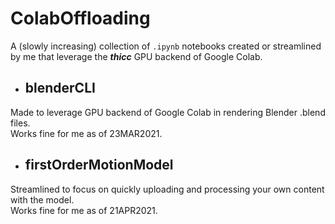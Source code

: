 # ColabOffloading

A (slowly increasing) collection of `.ipynb` notebooks created or streamlined by me that leverage the **_thicc_** GPU backend of Google Colab.

  * ## blenderCLI
  Made to leverage GPU backend of Google Colab in rendering Blender .blend files.  
  Works fine for me as of 23MAR2021.

  * ## firstOrderMotionModel
  Streamlined to focus on quickly uploading and processing your own content with the model.  
  Works fine for me as of 21APR2021.
